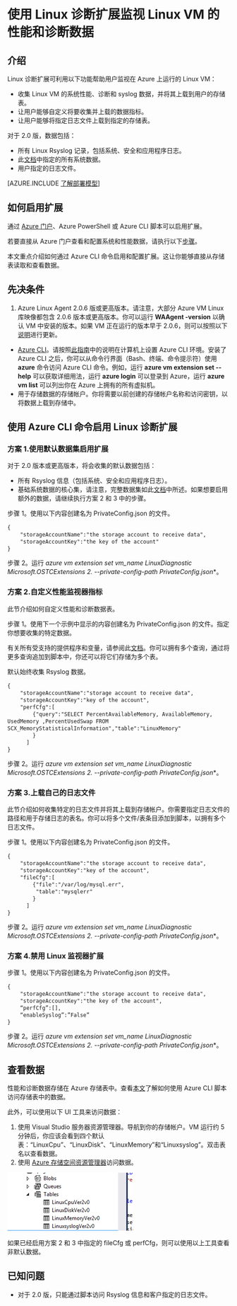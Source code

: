 
<properties
		pageTitle="使用 VM 扩展监视 Linux VM | Azure"
		description="了解如何使用 Linux 诊断扩展监视 Azure 中 Linux VM 的性能和诊断数据。"
		services="virtual-machines-linux"
		documentationCenter=""
  		authors="NingKuang"
		manager="timlt"
		editor=""
  		tags="azure-service-management"/>

<tags
	ms.service="virtual-machines-linux"
	ms.date="12/15/2015"
	wacn.date="01/29/2016"/>


# 使用 Linux 诊断扩展监视 Linux VM 的性能和诊断数据

## 介绍

Linux 诊断扩展可利用以下功能帮助用户监视在 Azure 上运行的 Linux VM：

- 收集 Linux VM 的系统性能、诊断和 syslog 数据，并将其上载到用户的存储表。
- 让用户能够自定义将要收集并上载的数据指标。
- 让用户能够将指定日志文件上载到指定的存储表。

对于 2.0 版，数据包括：

- 所有 Linux Rsyslog 记录，包括系统、安全和应用程序日志。
- 此[文档](https://scx.codeplex.com/wikipage?title=xplatproviders)中指定的所有系统数据。
- 用户指定的日志文件。

[AZURE.INCLUDE [了解部署模型](../includes/learn-about-deployment-models-classic-include.md)]

## 如何启用扩展
通过 [Azure 门户](https://manage.windowsazure.cn)、Azure PowerShell 或 Azure CLI 脚本可以启用扩展。

若要直接从 Azure 门户查看和配置系统和性能数据，请执行以下[步骤](http://azure.microsoft.com/blog/2014/09/02/windows-azure-virtual-machine-monitoring-with-wad-extension/ "Windows 博客 URL")。


本文重点介绍如何通过 Azure CLI 命令启用和配置扩展。这让你能够直接从存储表读取和查看数据。


## 先决条件
1. Azure Linux Agent 2.0.6 版或更高版本。请注意，大部分 Azure VM Linux 库映像都包含 2.0.6 版本或更高版本。你可以运行 **WAAgent -version** 以确认 VM 中安装的版本。如果 VM 正在运行的版本早于 2.0.6，则可以按照以下[说明](https://github.com/Azure/WALinuxAgent "说明")进行更新。
- [Azure CLI](/documentation/articles/xplat-cli-install)。请按照[此指南](/documentation/articles/xplat-cli-install)中的说明在计算机上设置 Azure CLI 环境。安装了 Azure CLI 之后，你可以从命令行界面（Bash、终端、命令提示符）使用 **azure** 命令访问 Azure CLI 命令。例如，运行 **azure vm extension set --help** 可以获取详细用法，运行 **azure login** 可以登录到 Azure，运行 **azure vm list** 可以列出你在 Azure 上拥有的所有虚拟机。
- 用于存储数据的存储帐户。你将需要以前创建的存储帐户名称和访问密钥，以将数据上载到存储中。


## 使用 Azure CLI 命令启用 Linux 诊断扩展

###  方案 1.使用默认数据集启用扩展
对于 2.0 版本或更高版本，将会收集的默认数据包括：

- 所有 Rsyslog 信息（包括系统、安全和应用程序日志）。  
- 基础系统数据的核心集，请注意，完整数据集如此[文档](https://scx.codeplex.com/wikipage?title=xplatproviders)中所述。如果想要启用额外的数据，请继续执行方案 2 和 3 中的步骤。

步骤 1。使用以下内容创建名为 PrivateConfig.json 的文件。

	{
     	"storageAccountName":"the storage account to receive data",
     	"storageAccountKey":"the key of the account"
	}

步骤 2。运行 **azure vm extension set vm\_name LinuxDiagnostic Microsoft.OSTCExtensions 2.* --private-config-path PrivateConfig.json**。


###   方案 2.自定义性能监视器指标  
此节介绍如何自定义性能和诊断数据表。

步骤 1。使用下一个示例中显示的内容创建名为 PrivateConfig.json 的文件。指定你想要收集的特定数据。

有关所有受支持的提供程序和变量，请参阅此[文档](https://scx.codeplex.com/wikipage?title=xplatproviders)。你可以拥有多个查询，通过将更多查询追加到脚本中，你还可以将它们存储为多个表。

默认始终收集 Rsyslog 数据。

	{
     	"storageAccountName":"storage account to receive data",
     	"storageAccountKey":"key of the account",
      	"perfCfg":[
           	{"query":"SELECT PercentAvailableMemory, AvailableMemory, UsedMemory ,PercentUsedSwap FROM SCX_MemoryStatisticalInformation","table":"LinuxMemory"
           	}
          ]
	}


步骤 2。运行 **azure vm extension set vm\_name LinuxDiagnostic Microsoft.OSTCExtensions 2.* --private-config-path PrivateConfig.json**。


###   方案 3.上载自己的日志文件
此节介绍如何收集特定的日志文件并将其上载到存储帐户。你需要指定日志文件的路径和用于存储日志的表名。你可以将多个文件/表条目添加到脚本，以拥有多个日志文件。

步骤 1。使用以下内容创建名为 PrivateConfig.json 的文件。

	{
     	"storageAccountName":"the storage account to receive data",
     	"storageAccountKey":"key of the account",
      	"fileCfg":[
           	{"file":"/var/log/mysql.err",
             "table":"mysqlerr"
           	}
          ]
	}


步骤 2。运行 **azure vm extension set vm\_name LinuxDiagnostic Microsoft.OSTCExtensions 2.* --private-config-path PrivateConfig.json**。


###   方案 4.禁用 Linux 监视器扩展
步骤 1。使用以下内容创建名为 PrivateConfig.json 的文件。

	{
     	"storageAccountName":"the storage account to receive data",
     	"storageAccountKey":"the key of the account",
     	“perfCfg”:[],
     	“enableSyslog”:”False”
	}


步骤 2。运行 **azure vm extension set vm\_name LinuxDiagnostic Microsoft.OSTCExtensions 2.* --private-config-path PrivateConfig.json**。


## 查看数据
性能和诊断数据存储在 Azure 存储表中。查看[本文](/documentation/articles/storage-ruby-how-to-use-table-storage)了解如何使用 Azure CLI 脚本访问存储表中的数据。

此外，可以使用以下 UI 工具来访问数据：

1.	使用 Visual Studio 服务器资源管理器。导航到你的存储帐户。VM 运行约 5 分钟后，你应该会看到四个默认表：“LinuxCpu”、“LinuxDisk”、“LinuxMemory”和“Linuxsyslog”。双击表名以查看数据。
2.	使用 [Azure 存储空间资源管理器](https://azurestorageexplorer.codeplex.com/ "Azure 存储空间资源管理器")访问数据。

![图像](./media/virtual-machines-linux-classic-diagnostic-extension/no1.png)

如果已经启用方案 2 和 3 中指定的 fileCfg 或 perfCfg，则可以使用以上工具查看非默认数据。



## 已知问题
- 对于 2.0 版，只能通过脚本访问 Rsyslog 信息和客户指定的日志文件。

<!---HONumber=Mooncake_0118_2016-->
